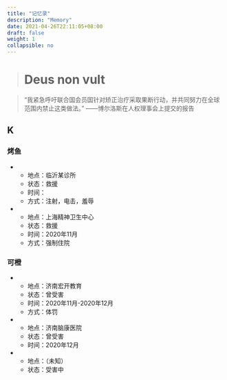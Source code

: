 ```yaml
---
title: "记忆录"
description: "Memory"
date: 2021-04-26T22:11:05+08:00
draft: false
weight: 1
collapsible: no
---
```


> # Deus non vult

> “我紧急呼吁联合国会员国针对矫正治疗采取果断行动，并共同努力在全球范围内禁止这类做法。”
>  ——博尔洛斯在人权理事会上提交的报告

## K

### 烤鱼

- - 地点：临沂某诊所
  - 状态：救援
  - 时间：
  - 方式：注射，电击，羞辱
- - 地点：上海精神卫生中心
  - 状态：救援
  - 时间：2020年11月
  - 方式：强制住院

### 可橙

- - 地点：济南宏开教育
  - 状态：曾受害
  - 时间：2020年11月-2020年12月
  - 方式：体罚
- - 地点：济南脑康医院
  - 状态：曾受害
  - 时间：2020年12月
- - 地点：（未知）
  - 状态：受害中
